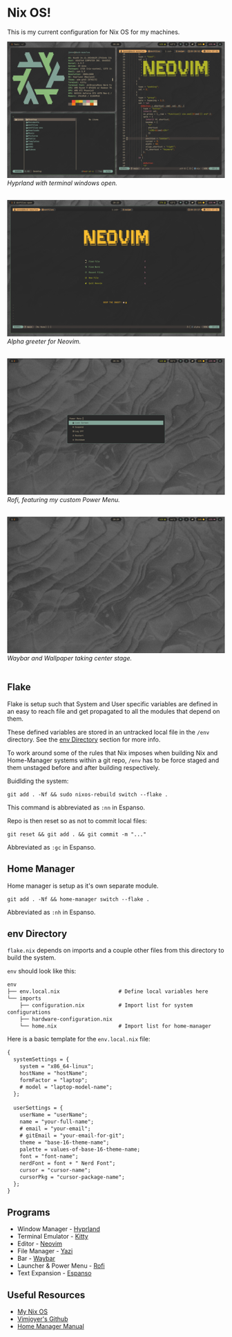 # Nix OS!

This is my current configuration for Nix OS for my machines.

![Hyprland](/themes/gruvbox-dark-medium/screenshots/2024-07-04-202851_hyprshot.png)
_Hyprland with terminal windows open._<br><br>

![Neovim](/themes/gruvbox-dark-medium/screenshots/2024-07-04-202316_hyprshot.png)
_Alpha greeter for Neovim._<br><br>

![Rofi](/themes/gruvbox-dark-medium/screenshots/2024-07-04-203352_hyprshot.png)
_Rofi, featuring my custom Power Menu._<br><br>

![Wallpaper](/themes/gruvbox-dark-medium/screenshots/2024-07-04-202945_hyprshot.png)
_Waybar and Wallpaper taking center stage._<br><br>

## Flake

Flake is setup such that System and User specific variables are defined in an easy to reach file and get propagated to all the modules that depend on them.

These defined variables are stored in an untracked local file in the `/env` directory. See the [env Directory](#env-directory) section for more info.

To work around some of the rules that Nix imposes when building Nix and Home-Manager systems within a git repo, `/env` has to be force staged and them unstaged before and after building respectively.

Buidlding the system:

```
git add . -Nf && sudo nixos-rebuild switch --flake .
```

This command is abbreviated as `:nn` in Espanso.

Repo is then reset so as not to commit local files:

```
git reset && git add . && git commit -m "..."
```

Abbreviated as `:gc` in Espanso.

## Home Manager

Home manager is setup as it's own separate module.

```
git add . -Nf && home-manager switch --flake .
```

Abbreviated as `:nh` in Espanso.

## env Directory

`flake.nix` depends on imports and a couple other files from this directory to build the system.

`env` should look like this:

```
env
├── env.local.nix                   # Define local variables here
└── imports
    ├── configuration.nix           # Import list for system configurations
    ├── hardware-configuration.nix
    └── home.nix                    # Import list for home-manager
```

Here is a basic template for the `env.local.nix` file:

```
{
  systemSettings = {
    system = "x86_64-linux";
    hostName = "hostName";
    formFactor = "laptop";
    # model = "laptop-model-name";
  };

  userSettings = {
    userName = "userName";
    name = "your-full-name";
    # email = "your-email";
    # gitEmail = "your-email-for-git";
    theme = "base-16-theme-name";
    palette = values-of-base-16-theme-name;
    font = "font-name";
    nerdFont = font + " Nerd Font";
    cursor = "cursor-name";
    cursorPkg = "cursor-package-name";
  };
}
```

## Programs

- Window Manager - [Hyprland](https://hyprland.org/)
- Terminal Emulator - [Kitty](https://sw.kovidgoyal.net/kitty/)
- Editor - [Neovim](https://neovim.io/)
- File Manager - [Yazi](https://yazi-rs.github.io/)
- Bar - [Waybar](https://github.com/Alexays/Waybar)
- Launcher & Power Menu - [Rofi](https://davatorium.github.io/rofi/)
- Text Expansion - [Espanso](https://espanso.org/)

## Useful Resources

- [My Nix OS](https://mynixos.com/)
- [Vimjoyer's Github](https://github.com/vimjoyer)
- [Home Manager Manual](https://nix-community.github.io/home-manager/)
